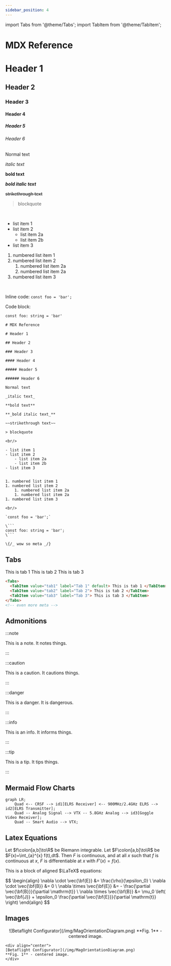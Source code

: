 ```yaml
---
sidebar_position: 4
---
```


import Tabs from '@theme/Tabs';
import TabItem from '@theme/TabItem';

# MDX Reference

# Header 1

## Header 2

### Header 3

#### Header 4

##### Header 5

###### Header 6

Normal text

_italic text_

**bold text**

**_bold italic text_**

~~strikethrough text~~

> blockquote

<br/>

- list item 1
- list item 2
  - list item 2a
  - list item 2b
- list item 3

1. numbered list item 1
1. numbered list item 2
   1. numbered list item 2a
   1. numbered list item 2a
1. numbered list item 3

<br/>

Inline code: `const foo = 'bar';`

Code block:

```
const foo: string = 'bar'
```

````
# MDX Reference

# Header 1

## Header 2

### Header 3

#### Header 4

##### Header 5

###### Header 6

Normal text

_italic text_

**bold text**

**_bold italic text_**

~~strikethrough text~~

> blockquote

<br/>

- list item 1
- list item 2
    - list item 2a
    - list item 2b
- list item 3


1. numbered list item 1
1. numbered list item 2
    1. numbered list item 2a
    1. numbered list item 2a
1. numbered list item 3

<br/>

`const foo = 'bar';`

\```
const foo: string = 'bar';
\```

\{/_ wow so meta _/}
````

## Tabs

<Tabs>
	<TabItem value="tab1" label="Tab 1" default>
		This is tab 1
	</TabItem>
	<TabItem value="tab2" label="Tab 2">
		This is tab 2
	</TabItem>
	<TabItem value="tab3" label="Tab 3">
		This is tab 3
	</TabItem>
</Tabs>

```html
<Tabs>
  <TabItem value="tab1" label="Tab 1" default> This is tab 1 </TabItem>
  <TabItem value="tab2" label="Tab 2"> This is tab 2 </TabItem>
  <TabItem value="tab3" label="Tab 3"> This is tab 3 </TabItem>
</Tabs>
<!-- even more meta -->
```

## Admonitions

:::note

This is a note. It notes things.

:::

:::caution

This is a caution. It cautions things.

:::

:::danger

This is a danger. It is dangerous.

:::

:::info

This is an info. It informs things.

:::

:::tip

This is a tip. It tips things.

:::

## Mermaid Flow Charts

```mermaid
graph LR;
	Quad <-- CRSF --> id1[ELRS Receiver] <-- 900MHz/2.4GHz ELRS --> id2[ELRS Transmitter];
	Quad -- Analog Signal --> VTX -- 5.8GHz Analog --> id3[Goggle Video Receiver];
	Quad -- Smart Audio --> VTX;
```

## Latex Equations

Let $f\colon[a,b]\to\R$ be Riemann integrable. Let $F\colon[a,b]\to\R$ be
$F(x)=\int_\{a}^\{x} f(t)\,dt$. Then $F$ is continuous, and at all $x$ such that
$f$ is continuous at $x$, $F$ is differentiable at $x$ with $F'(x)=f(x)$.

This is a block of aligned $\LaTeX$ equations:

$$
\begin\{align}
    \nabla \cdot \vec\{\bf\{E}} &= \frac\{\rho}\{\epsilon_0} \\
    \nabla \cdot \vec\{\bf\{B}} &= 0 \\
    \nabla \times \vec\{\bf\{E}} &= - \frac\{\partial \vec\{\bf\{B}}}\{\partial \mathrm\{t}} \\
    \nabla \times \vec\{\bf\{B}} &= \mu_0 \left( \vec\{\bf\{J}} + \epsilon_0 \frac\{\partial \vec\{\bf\{E}}}\{\partial \mathrm\{t}} \right)
\end\{align}
$$

## Images

<div align="center">
 ![Betaflight Configurator](/img/MagOrientationDiagram.png)
**Fig. 1** - centered image.
</div>
 
 ```
<div align="center">
[Betaflight Configurator](/img/MagOrientationDiagram.png)
**Fig. 1** - centered image.
</div>
 ```
